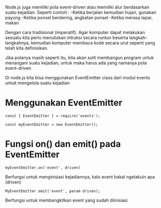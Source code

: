 Node.js juga memiliki pola event-driven atau memiliki alur berdasarkan suatu kejadian. Seperti contoh : 
    -Ketika berjalan kemudian hujan, gunakan payung
    -Ketika ponsel berdering, angkatan ponsel
    -Ketika merasa lapar, makan

Dengan cara tradisional (imperatif). Agar komputer dapat melakukan sesuatu kita perlu menuliskan intruksi secara runtun beserta langkah-langkahnya, kemudian komputer membaca kode secara urut seperti yang telah kita definisikan.

Jika polanya masih seperti itu, kita akan sulit membangun program untuk menangani suatu kejadian, untuk maka harus ada yang namanya pola event-driven

Di node.js kita bisa menggunakan EventEmitter class dari modul events untuk mengelola suatu kejadian

# Menggunakan EventEmitter
    const { EventEmitter } = require('events');

    const myEventEmitter = new EventEmitter();

# Fungsi on() dan emit() pada EventEmitter
    myEventEmitter.on('event', driven)
Berfungsi untuk menginisiasi kejadiannya, kalo event bakal ngelakuin apa (driven)

    MyEventEmitter.emit('event', param driven);
Berfungsi untuk membangkitkan event yang sudah diinisiasi